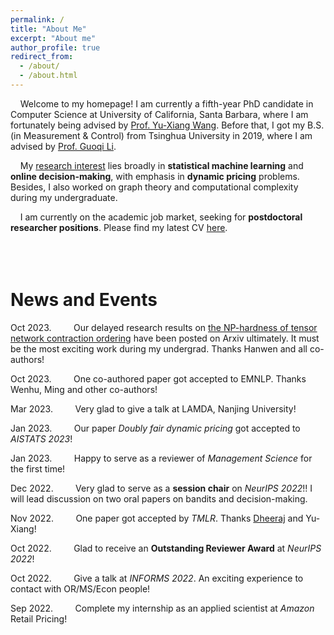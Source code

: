 ```yaml
---
permalink: /
title: "About Me"
excerpt: "About me"
author_profile: true
redirect_from: 
  - /about/
  - /about.html
---
```


&nbsp; &nbsp;  Welcome to my homepage! I am currently a fifth-year PhD candidate in Computer Science at University of California, Santa Barbara, where I am fortunately being advised by [Prof. Yu-Xiang Wang](https://sites.cs.ucsb.edu/~yuxiangw/). Before that, I got my B.S. (in Measurement & Control) from Tsinghua University in 2019, where I am advised by [Prof. Guoqi Li](https://people.ucas.edu.cn/~liguoqi).

<!-- 
&nbsp; &nbsp; My current **research interest** is dynamic pricing. My goal is to seek for statistical and discrete-mathematical methods to improve our comprehension on the price-demand relationships in the market.
-->

&nbsp; &nbsp; My <u>research interest</u> lies broadly in **statistical machine learning** and **online decision-making**, with emphasis in **dynamic pricing** problems. Besides, I also worked on graph theory and computational complexity during my undergraduate. 

&nbsp; &nbsp; I am currently on the academic job market, seeking for **postdoctoral researcher positions**. Please find my latest CV [here](/files/CV_Jianyu_XU_postdoc.pdf).
<br /><br />
<br /><br />

# News and Events

Oct 2023. &nbsp; &nbsp; &nbsp; &nbsp; Our delayed research results on [the NP-hardness of tensor network contraction ordering]() have been posted on Arxiv ultimately. It must be the most exciting work during my undergrad. Thanks Hanwen and all co-authors!

Oct 2023. &nbsp; &nbsp; &nbsp; &nbsp; One co-authored paper got accepted to EMNLP. Thanks Wenhu, Ming and other co-authors!

Mar 2023. &nbsp; &nbsp; &nbsp; &nbsp; Very glad to give a talk at LAMDA, Nanjing University!

Jan 2023. &nbsp; &nbsp; &nbsp; &nbsp; Our paper *Doubly fair dynamic pricing* got accepted to *AISTATS 2023*!

Jan 2023. &nbsp; &nbsp; &nbsp; &nbsp; Happy to serve as a reviewer of *Management Science* for the first time!

Dec 2022. &nbsp; &nbsp; &nbsp; &nbsp; Very glad to serve as a **session chair** on *NeurIPS 2022*!! I will lead discussion on two oral papers on bandits and decision-making.

Nov 2022. &nbsp; &nbsp; &nbsp; &nbsp; One paper got accepted by *TMLR*. Thanks [Dheeraj](https://dheeraj-b.github.io/home/) and Yu-Xiang!


Oct 2022. &nbsp; &nbsp; &nbsp; &nbsp; Glad to receive an **Outstanding Reviewer Award** at *NeurIPS 2022*!

Oct 2022. &nbsp; &nbsp; &nbsp; &nbsp; Give a talk at *INFORMS 2022*. An exciting experience to contact with OR/MS/Econ people!

Sep 2022. &nbsp; &nbsp; &nbsp; &nbsp; Complete my internship as an applied scientist at *Amazon* Retail Pricing!



